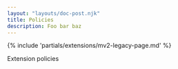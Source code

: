 ```yaml
---
layout: "layouts/doc-post.njk"
title: Policies
description: Foo bar baz
---
```


{% include 'partials/extensions/mv2-legacy-page.md' %}

Extension policies
